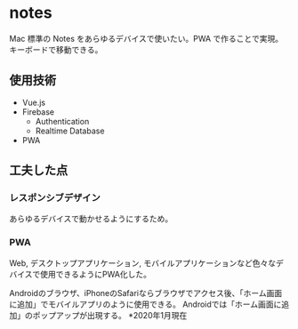 # notes

Mac 標準の Notes をあらゆるデバイスで使いたい。PWA で作ることで実現。
キーボードで移動できる。

## 使用技術
- Vue.js
- Firebase
  - Authentication
  - Realtime Database
- PWA

## 工夫した点
### レスポンシブデザイン
あらゆるデバイスで動かせるようにするため。

### PWA
Web, デスクトップアプリケーション, モバイルアプリケーションなど色々なデバイスで使用できるようにPWA化した。

Androidのブラウザ、iPhoneのSafariならブラウザでアクセス後、「ホーム画面に追加」でモバイルアプリのように使用できる。
Androidでは「ホーム画面に追加」のポップアップが出現する。
*2020年1月現在
